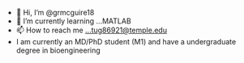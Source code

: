 - 👋 Hi, I’m @grmcguire18
- 🌱 I’m currently learning ...MATLAB
- 📫 How to reach me ...tug86921@temple.edu
- I am currently an MD/PhD student (M1) and have a undergraduate degree in bioengineering
